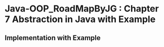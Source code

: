 # Java-OOP_RoadMapByJG : Chapter 7 Abstraction in Java with Example

## Implementation with Example

